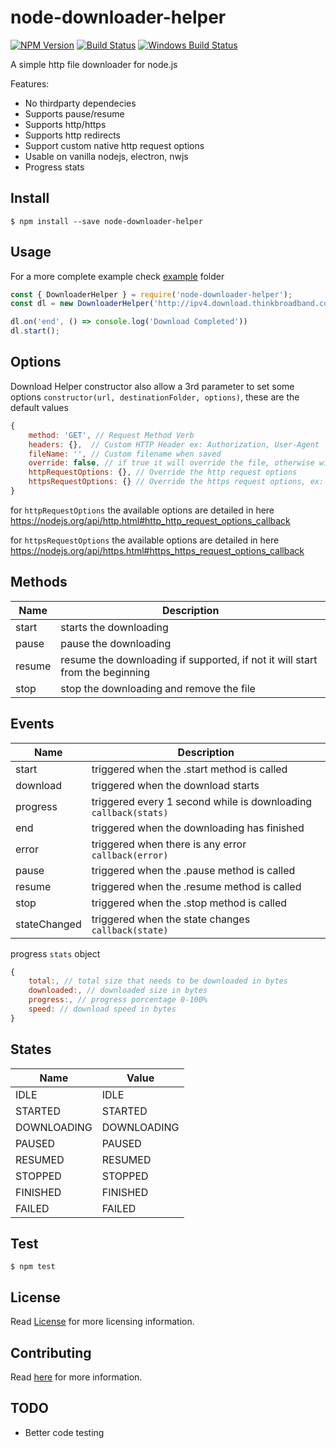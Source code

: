 # node-downloader-helper

[![NPM Version](https://img.shields.io/npm/v/node-downloader-helper.svg?style=flat-square "npm version")](https://www.npmjs.com/package/node-downloader-helper)
[![Build Status](https://img.shields.io/travis/hgouveia/node-downloader-helper/master.svg?style=flat-square "Build Status")](https://travis-ci.org/hgouveia/node-downloader-helper)
[![Windows Build Status](https://img.shields.io/appveyor/ci/hgouveia/node-downloader-helper/master.svg?label=windows&style=flat-square "Windows Build Status")](https://ci.appveyor.com/project/hgouveia/node-downloader-helper)


A simple http file downloader for node.js

Features:
- No thirdparty dependecies
- Supports pause/resume
- Supports http/https
- Supports http redirects
- Support custom native http request options
- Usable on vanilla nodejs, electron, nwjs
- Progress stats

## Install

```
$ npm install --save node-downloader-helper
```

## Usage

For a more complete example check [example](example/) folder

```javascript
const { DownloaderHelper } = require('node-downloader-helper');
const dl = new DownloaderHelper('http://ipv4.download.thinkbroadband.com/1GB.zip', __dirname);

dl.on('end', () => console.log('Download Completed'))
dl.start();
```

## Options

Download Helper constructor also allow a 3rd parameter to set some options `constructor(url, destinationFolder, options)`,
these are the default values

```javascript
{
    method: 'GET', // Request Method Verb
    headers: {},  // Custom HTTP Header ex: Authorization, User-Agent
    fileName: '', // Custom filename when saved
    override: false, // if true it will override the file, otherwise will append '(number)' to the end of file
    httpRequestOptions: {}, // Override the http request options  
    httpsRequestOptions: {} // Override the https request options, ex: to add SSL Certs
}
```

for `httpRequestOptions` the available options are detailed in here https://nodejs.org/api/http.html#http_http_request_options_callback

for `httpsRequestOptions` the available options are detailed in here https://nodejs.org/api/https.html#https_https_request_options_callback


## Methods

| Name     	| Description                                                                 	|
|----------	|---------------------------------------------------------------------------	|
| start  	| starts the downloading                                                       	|
| pause  	| pause the downloading                                                        	|
| resume 	| resume the downloading if supported, if not it will start from the beginning 	|
| stop   	| stop the downloading and remove the file                                     	|


## Events

| Name        	| Description                                                     	|
|--------------	|-----------------------------------------------------------------	|
| start        	| triggered when the .start method is called                      	|
| download     	| triggered when the download starts                              	|
| progress     	| triggered every 1 second while is downloading `callback(stats)` 	|
| end          	| triggered when the downloading has finished                     	|
| error        	| triggered when there is any error `callback(error)`              	|
| pause        	| triggered when the .pause method is called                      	|
| resume       	| triggered when the .resume method is called                     	|
| stop         	| triggered when the .stop method is called                       	|
| stateChanged 	| triggered when the state changes `callback(state)`               	|

progress `stats` object
```javascript
{
    total:, // total size that needs to be downloaded in bytes
    downloaded:, // downloaded size in bytes
    progress:, // progress porcentage 0-100%
    speed: // download speed in bytes
}
```

## States

| Name         	| Value                            	|
|--------------	|----------------------------------	|
| IDLE         	| IDLE                             	|
| STARTED      	| STARTED                          	|
| DOWNLOADING  	| DOWNLOADING                      	|
| PAUSED       	| PAUSED                           	|
| RESUMED      	| RESUMED                          	|
| STOPPED      	| STOPPED                          	|
| FINISHED     	| FINISHED                         	|
| FAILED       	| FAILED                           	|

## Test

```
$ npm test
```

## License

Read [License](LICENSE) for more licensing information.

## Contributing

Read [here](CONTRIBUTING.md) for more information.

## TODO
- Better code testing